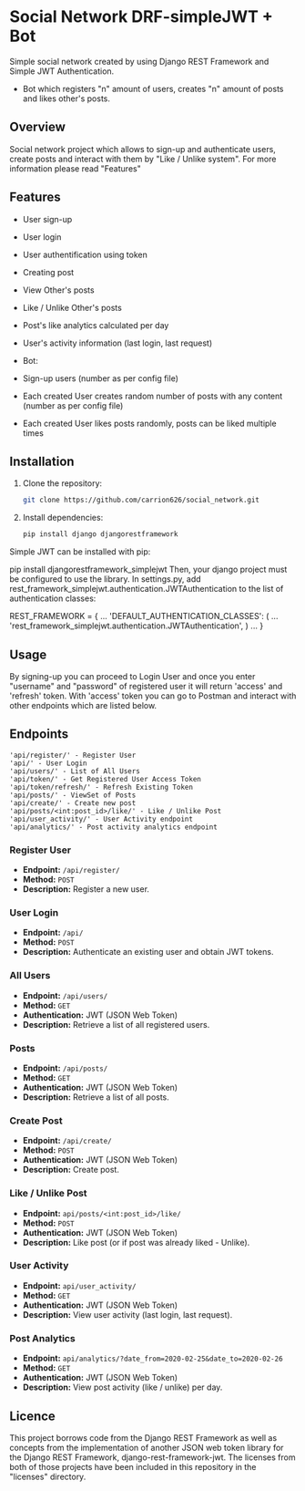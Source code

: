 # Social Network DRF-simpleJWT + Bot

Simple social network created by using Django REST Framework and Simple JWT Authentication.
+ Bot which registers "n" amount of users, creates "n" amount of posts and likes other's posts.

## Overview

Social network project which allows to sign-up and authenticate users, create posts and interact with them by "Like / Unlike system". For more information please read "Features"

## Features

- User sign-up
- User login
- User authentification using token
- Creating post
- View Other's posts
- Like / Unlike Other's posts
- Post's like analytics calculated per day
- User's activity information (last login, last request)

- Bot:
- Sign-up users (number as per config file)
- Each created User creates random number of posts with any content (number as per config file)
- Each created User likes posts randomly, posts can be liked multiple times

## Installation

1. Clone the repository:

    ```bash
    git clone https://github.com/carrion626/social_network.git
    ```

2. Install dependencies:

    ```bash
    pip install django djangorestframework
    ```
Simple JWT can be installed with pip:

pip install djangorestframework_simplejwt
Then, your django project must be configured to use the library. In settings.py, add rest_framework_simplejwt.authentication.JWTAuthentication to the list of authentication classes:

REST_FRAMEWORK = {
    ...
    'DEFAULT_AUTHENTICATION_CLASSES': (
        ...
        'rest_framework_simplejwt.authentication.JWTAuthentication',
    )
    ...
}

## Usage

By signing-up you can proceed to Login User and once you enter "username" and "password" of registered user it will return 'access' and 'refresh' token.
With 'access' token you can go to Postman and interact with other endpoints which are listed below.

## Endpoints

    'api/register/' - Register User
    'api/' - User Login
    'api/users/' - List of All Users
    'api/token/' - Get Registered User Access Token
    'api/token/refresh/' - Refresh Existing Token
    'api/posts/' - ViewSet of Posts
    'api/create/' - Create new post
    'api/posts/<int:post_id>/like/' - Like / Unlike Post
    'api/user_activity/' - User Activity endpoint
    'api/analytics/' - Post activity analytics endpoint


### Register User

- **Endpoint:** `/api/register/`
- **Method:** `POST`
- **Description:** Register a new user.

### User Login

- **Endpoint:** `/api/`
- **Method:** `POST`
- **Description:** Authenticate an existing user and obtain JWT tokens.

### All Users

- **Endpoint:** `/api/users/`
- **Method:** `GET`
- **Authentication:** JWT (JSON Web Token)
- **Description:** Retrieve a list of all registered users.

### Posts

- **Endpoint:** `/api/posts/`
- **Method:** `GET`
- **Authentication:** JWT (JSON Web Token)
- **Description:** Retrieve a list of all posts.

### Create Post

- **Endpoint:** `/api/create/`
- **Method:** `POST`
- **Authentication:** JWT (JSON Web Token)
- **Description:** Create post.

### Like / Unlike Post

- **Endpoint:** `api/posts/<int:post_id>/like/`
- **Method:** `POST`
- **Authentication:** JWT (JSON Web Token)
- **Description:** Like post (or if post was already liked - Unlike).

### User Activity

- **Endpoint:** `api/user_activity/`
- **Method:** `GET`
- **Authentication:** JWT (JSON Web Token)
- **Description:** View user activity (last login, last request).

### Post Analytics

- **Endpoint:** `api/analytics/?date_from=2020-02-25&date_to=2020-02-26`
- **Method:** `GET`
- **Authentication:** JWT (JSON Web Token)
- **Description:** View post activity (like / unlike) per day.

## Licence

This project borrows code from the Django REST Framework as well as concepts from the implementation of another JSON web token library for the Django REST Framework, django-rest-framework-jwt. The licenses from both of those projects have been included in this repository in the "licenses" directory.

